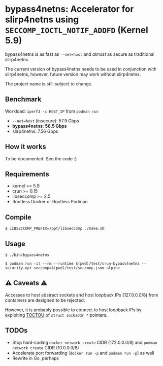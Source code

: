 # bypass4netns: Accelerator for slirp4netns using `SECCOMP_IOCTL_NOTIF_ADDFD` (Kernel 5.9)

bypass4netns is as fast as `--net=host` and _almost_ as secure as traditional slirp4netns.

The current version of bypass4netns needs to be used in conjunction with slirp4netns,
however, future version may work without slirp4netns.

The project name is still subject to change.

## Benchmark

Workload: `iperf3 -c HOST_IP` from `podman run`

- `--net=host` (insecure): 57.9 Gbps
- **bypass4netns**: **56.5 Gbps**
- slirp4netns: 7.56 Gbps

## How it works

To be documented. See the code :)

## Requirements
- kernel >= 5.9
- crun >= 0.15
- libseccomp >= 2.5
- Rootless Docker or Rootless Podman

## Compile

```console
$ LIBSECCOMP_PREFIX=/opt/libseccomp ./make.sh
```

## Usage

```console
$ ./bin/bypass4netns
```

```console
$ podman run -it --rm --runtime $(pwd)/test/crun-bypass4netns --security-opt seccomp=$(pwd)/test/seccomp.json alpine
```

## :warning: Caveats :warning:
Accesses to host abstract sockets and host loopback IPs (127.0.0.0/8) from containers are designed to be rejected.

However, it is probably possible to connect to host loopback IPs by exploiting [TOCTOU](https://elixir.bootlin.com/linux/v5.9/source/include/uapi/linux/seccomp.h#L81)
of `struct sockaddr *` pointers.

## TODOs
- Stop hard-coding `docker network create` CIDR (172.0.0.0/8) and `podman network create` CIDR (10.0.0.0/8)
- Accelerate port forwarding (`docker run -p` and `podman run -p`) as well
- Rewrite in Go, perhaps
